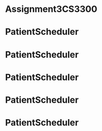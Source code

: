 # Assignment3CS3300
# PatientScheduler
# PatientScheduler
# PatientScheduler
# PatientScheduler
# PatientScheduler
